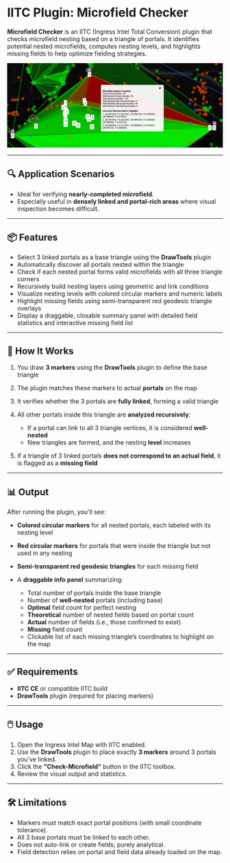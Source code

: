 # IITC Plugin: Microfield Checker

**Microfield Checker** is an IITC (Ingress Intel Total Conversion) plugin that checks microfield nesting based on a triangle of portals. It identifies potential nested microfields, computes nesting levels, and highlights missing fields to help optimize fielding strategies.

![Example Usage](images/example00.jpg)

---

## 🔍 Application Scenarios

- Ideal for verifying **nearly-completed microfield**.
- Especially useful in **densely linked and portal-rich areas** where visual inspection becomes difficult.

---

## 📦 Features

* Select 3 linked portals as a base triangle using the **DrawTools** plugin
* Automatically discover all portals nested within the triangle
* Check if each nested portal forms valid microfields with all three triangle corners
* Recursively build nesting layers using geometric and link conditions
* Visualize nesting levels with colored circular markers and numeric labels
* Highlight missing fields using semi-transparent red geodesic triangle overlays
* Display a draggable, closable summary panel with detailed field statistics and interactive missing field list

---

## 🧩 How It Works

1. You draw **3 markers** using the **DrawTools** plugin to define the base triangle
2. The plugin matches these markers to actual **portals** on the map
3. It verifies whether the 3 portals are **fully linked**, forming a valid triangle
4. All other portals inside this triangle are **analyzed recursively**:

   * If a portal can link to all 3 triangle vertices, it is considered **well-nested**
   * New triangles are formed, and the nesting **level** increases
5. If a triangle of 3 linked portals **does not correspond to an actual field**, it is flagged as a **missing field**

---

## 📊 Output

After running the plugin, you’ll see:

* **Colored circular markers** for all nested portals, each labeled with its nesting level
* **Red circular markers** for portals that were inside the triangle but not used in any nesting
* **Semi-transparent red geodesic triangles** for each missing field
* A **draggable info panel** summarizing:

  * Total number of portals inside the base triangle
  * Number of **well-nested** portals (including base)
  * **Optimal** field count for perfect nesting
  * **Theoretical** number of nested fields based on portal count
  * **Actual** number of fields (i.e., those confirmed to exist)
  * **Missing** field count
  * Clickable list of each missing triangle’s coordinates to highlight on the map

---

## ✅ Requirements

- **IITC CE** or compatible IITC build
- **DrawTools** plugin (required for placing markers)

---

## 🖱️ Usage

1. Open the Ingress Intel Map with IITC enabled.
2. Use the **DrawTools** plugin to place exactly **3 markers** around 3 portals you’ve linked.
3. Click the **"Check-Microfield"** button in the IITC toolbox.
4. Review the visual output and statistics.

---

## 🛠️ Limitations

- Markers must match exact portal positions (with small coordinate tolerance).
- All 3 base portals must be linked to each other.
- Does not auto-link or create fields; purely analytical.
- Field detection relies on portal and field data already loaded on the map.

